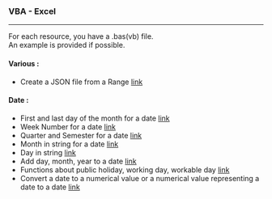 
### VBA - Excel
---

For each resource, you have a .bas(vb) file.  
An example is provided if possible.

#### Various :

- Create a JSON file from a Range [link](https://github.com/NicoDupont/Resources/blob/master/VBA-Excel/Various/create_a_json_file.bas)

#### Date :

- First and last day of the month for a date [link](https://github.com/NicoDupont/Resources/blob/master/VBA-Excel/Date/first_and_last_day_of_the_month.bas)
- Week Number for a date [link](https://github.com/NicoDupont/Resources/blob/master/VBA-Excel/Date/week_number.bas)
- Quarter and Semester for a date [link](https://github.com/NicoDupont/Resources/blob/master/VBA-Excel/Date/quarter_and_semester.bas)
- Month in string for a date [link](https://github.com/NicoDupont/Resources/blob/master/VBA-Excel/Date/month.bas)
- Day in string [link](https://github.com/NicoDupont/Resources/blob/master/VBA-Excel/Date/day.bas)
- Add day, month, year to a date [link](https://github.com/NicoDupont/Resources/blob/master/VBA-Excel/Date/add_day_month_year.bas)
- Functions about public holiday, working day, workable day [link](https://github.com/NicoDupont/Resources/blob/master/VBA-Excel/Date/public_holiday_working_workable_day.bas)
- Convert a date to a numerical value or a numerical value representing a date to a date [link](https://github.com/NicoDupont/Resources/blob/master/VBA-Excel/Date/num_to_date_or_date_to_num.bas)







